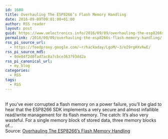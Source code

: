 ```yaml
---
id: 1688
title: Overhauling The ESP8266’s Flash Memory Handling
date: 2016-09-09T09:01:00+01:00
author: RSS reader
layout: post
guid: https://www.uelectronics.info/2016/09/09/overhauling-the-esp8266s-flash-memory-handling/
permalink: /2016/09/09/overhauling-the-esp8266s-flash-memory-handling/
rss_pi_source_url:
  - https://feedproxy.google.com/~r/hackaday/LgoM/~3/eI9rgHXvhwE/
rss_pi_source_md5:
  - 0de84f2d0fad7ac8a7cbce363793dd2a
rss_pi_canonical_url:
  - my_blog
categories:
  - RSS
tags:
  - RSS
---
```

&#013;  
If you’ve ever corrupted a flash memory on a power failure, you’ll be glad to hear that the ESP8266 SDK implements a very secure and almost infallible read/write management for its flash memory. The catch: It’s also very wasteful. For a single memory block of stored data, three memory blocks of…&#013;  
Source: <a href="https://feedproxy.google.com/~r/hackaday/LgoM/~3/eI9rgHXvhwE/" target="_blank">Overhauling The ESP8266’s Flash Memory Handling</a>